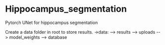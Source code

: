 # Hippocampus_segmentation
Pytorch UNet for hippocampus segmentation

Create a data folder in root to store results.
->data:
      --> results
      --> uploads
      --> model_weights
      --> database
      




